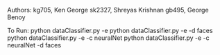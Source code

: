 Authors:
kg705, Ken George
sk2327, Shreyas Krishnan
gb495, George Benoy

To Run:
python dataClassifier.py -e
python dataClassifier.py -e -d faces
python dataClassifier.py -e -c neuralNet
python dataClassifier.py -e -c neuralNet -d faces